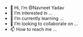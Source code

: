 - 👋 Hi, I’m @Navneet Yadav
- 👀 I’m interested in ...
- 🌱 I’m currently learning ...
- 💞️ I’m looking to collaborate on ...
- 📫 How to reach me ...

<!---
Neetxy/Neetxy is a ✨ special ✨ repository because its `README.md` (this file) appears on your GitHub profile.
You can click the Preview link to take a look at your changes.
--->

